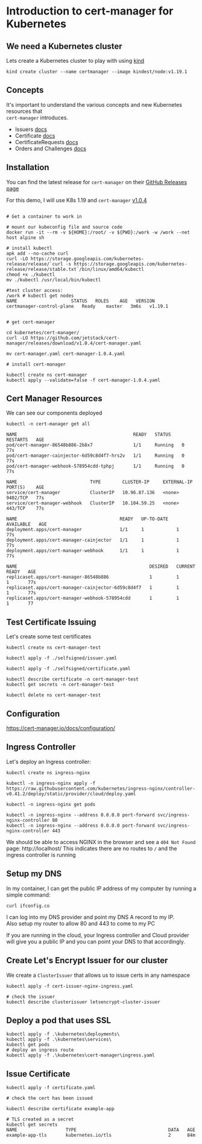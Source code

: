 # Introduction to cert-manager for Kubernetes

## We need a Kubernetes cluster

Lets create a Kubernetes cluster to play with using [kind](https://kind.sigs.k8s.io/docs/user/quick-start/)

```
kind create cluster --name certmanager --image kindest/node:v1.19.1
```


## Concepts 

It's important to understand the various concepts and new Kubernetes resources that <br/>
`cert-manager` introduces.

* Issuers [docs](https://cert-manager.io/docs/concepts/issuer/)
* Certificate [docs](https://cert-manager.io/docs/concepts/certificate/)
* CertificateRequests [docs](https://cert-manager.io/docs/concepts/certificaterequest/)
* Orders and Challenges [docs](https://cert-manager.io/docs/concepts/acme-orders-challenges/)

## Installation 

You can find the latest release for `cert-manager` on their [GitHub Releases page](https://github.com/jetstack/cert-manager/) <br/>

For this demo, I will use K8s 1.19 and `cert-manager` [v1.0.4](https://github.com/jetstack/cert-manager/releases/tag/v1.0.4)

```

# Get a container to work in

# mount our kubeconfig file and source code
docker run -it --rm -v ${HOME}:/root/ -v ${PWD}:/work -w /work --net host alpine sh

# install kubectl
apk add --no-cache curl
curl -LO https://storage.googleapis.com/kubernetes-release/release/`curl -s https://storage.googleapis.com/kubernetes-release/release/stable.txt`/bin/linux/amd64/kubectl
chmod +x ./kubectl
mv ./kubectl /usr/local/bin/kubectl

#test cluster access:
/work # kubectl get nodes
NAME                    STATUS   ROLES    AGE   VERSION
certmanager-control-plane   Ready    master   3m6s   v1.19.1


# get cert-manager 

cd kubernetes/cert-manager/
curl -LO https://github.com/jetstack/cert-manager/releases/download/v1.0.4/cert-manager.yaml

mv cert-manager.yaml cert-manager-1.0.4.yaml

# install cert-manager 

kubectl create ns cert-manager
kubectl apply --validate=false -f cert-manager-1.0.4.yaml
```

## Cert Manager Resources

We can see our components deployed

```
kubectl -n cert-manager get all

NAME                                           READY   STATUS    RESTARTS   AGE
pod/cert-manager-86548b886-2b8x7               1/1     Running   0          77s
pod/cert-manager-cainjector-6d59c8d4f7-hrs2v   1/1     Running   0          77s
pod/cert-manager-webhook-578954cdd-tphpj       1/1     Running   0          77s

NAME                           TYPE        CLUSTER-IP     EXTERNAL-IP   PORT(S)    AGE
service/cert-manager           ClusterIP   10.96.87.136   <none>        9402/TCP   77s
service/cert-manager-webhook   ClusterIP   10.104.59.25   <none>        443/TCP    77s

NAME                                      READY   UP-TO-DATE   AVAILABLE   AGE        
deployment.apps/cert-manager              1/1     1            1           77s
deployment.apps/cert-manager-cainjector   1/1     1            1           77s
deployment.apps/cert-manager-webhook      1/1     1            1           77s

NAME                                                 DESIRED   CURRENT   READY   AGE
replicaset.apps/cert-manager-86548b886               1         1         1       77s
replicaset.apps/cert-manager-cainjector-6d59c8d4f7   1         1         1       77s
replicaset.apps/cert-manager-webhook-578954cdd       1         1         1       77

```

## Test Certificate Issuing 

Let's create some test certificates

```
kubectl create ns cert-manager-test

kubectl apply -f ./selfsigned/issuer.yaml

kubectl apply -f ./selfsigned/certificate.yaml

kubectl describe certificate -n cert-manager-test
kubectl get secrets -n cert-manager-test

kubectl delete ns cert-manager-test
```

## Configuration 

https://cert-manager.io/docs/configuration/

## Ingress Controller

Let's deploy an Ingress controller: <br/>

```
kubectl create ns ingress-nginx

kubectl -n ingress-nginx apply -f https://raw.githubusercontent.com/kubernetes/ingress-nginx/controller-v0.41.2/deploy/static/provider/cloud/deploy.yaml

kubectl -n ingress-nginx get pods

kubectl -n ingress-nginx --address 0.0.0.0 port-forward svc/ingress-nginx-controller 80
kubectl -n ingress-nginx --address 0.0.0.0 port-forward svc/ingress-nginx-controller 443
```

We should be able to access NGINX in the browser and see a `404 Not Found` page: http://localhost/
This indicates there are no routes to `/` and the ingress controller is running

## Setup my DNS

In my container, I can get the public IP address of my computer by running a simple command:

```
curl ifconfig.co
```

I can log into my DNS provider and point my DNS A record to my IP.<br/>
Also setup my router to allow 80 and 443 to come to my PC <br/>

If you are running in the cloud, your Ingress controller and Cloud provider will give you a
public IP and you can point your DNS to that accordingly.

## Create Let's Encrypt Issuer for our cluster

We create a `ClusterIssuer` that allows us to issue certs in any namespace

```
kubectl apply -f cert-issuer-nginx-ingress.yaml

# check the issuer
kubectl describe clusterissuer letsencrypt-cluster-issuer

```

## Deploy a pod that uses SSL

```
kubectl apply -f .\kubernetes\deployments\
kubectl apply -f .\kubernetes\services\
kubectl get pods
# deploy an ingress route
kubectl apply -f .\kubernetes\cert-manager\ingress.yaml

```

## Issue Certificate 

```
kubectl apply -f certificate.yaml

# check the cert has been issued 

kubectl describe certificate example-app

# TLS created as a secret
kubectl get secrets
NAME                  TYPE                                  DATA   AGE
example-app-tls       kubernetes.io/tls                     2      84m
```